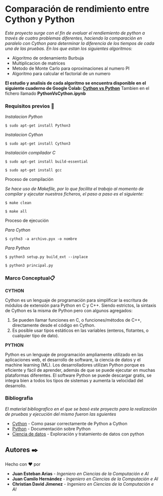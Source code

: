  # Comparación de rendimiento entre Cython y Python

_Este proyecto surge con el fin de evaluar el rendiemiento de python a través de cuatro problemas diferentes, haciendo la comparación en paralelo con Cython para determinar la diferencia de los tiempos de cada una de las pruebas. En los que estan los siguientes algoritmos:_

* Algoritmo de ordenamiento Burbuja
* Multiplicacion de matrices
* Metodo de Monte Carlo para oproximaciones al numero PI
* Algoritmo para calcular el factorial de un numero

**El estudio y analisis de cada algoritmo se encuentra disponible en el siguiente cuaderno de Google Colab: [Cython vs Python](https://colab.research.google.com/drive/1isSH0DHz-3BLqqUs3lsO1P5yN0wacyXu?usp=sharing)**
Tambien en el fichero llamado **PythonVsCython.ipynb**

### Requisitos previos 🔧

_Instalacion Python_

    $ sudo apt-get install Python3

_Instalacion Cython_

    $ sudo apt-get install Cython3
  
_Instalación compilador C_

    $ sudo apt-get install build-essential
  
    $ sudo apt-get install gcc

Proceso de compilación

_Se hace uso de Makefile, por lo que facilita el trabajo al momento de compilar y ejecutar nuestros ficheros, el paso a paso es el siguiente:_
    
    $ make clean
    
    $ make all 

Proceso de ejecución

_Para Cython_

    $ cytho3 -a archivo.pyx -o nombre

_Para Python_

    $ python3 setup.py build_ext --inplace
  
    $ python3 principal.py 
  
 
### Marco Conceptual📋

**CYTHON**

Cython es un lenguaje de programación para simplificar la escritura de módulos de extensión para 
Python en C y C++. Siendo estrictos, la sintaxis de Cython es la misma de Python pero con algunos agregados:

1. Se pueden llamar funciones en C, o funciones/métodos de C++, directamente desde el código en Cython.
2. Es posible usar tipos estáticos en las variables (enteros, flotantes, o cualquier tipo de dato).

**PYTHON**

Python es un lenguaje de programación ampliamente utilizado en las aplicaciones web, el desarrollo de software,
la ciencia de datos y el machine learning (ML). Los desarrolladores utilizan Python porque es eficiente 
y fácil de aprender, además de que se puede ejecutar en muchas plataformas diferentes. 
El software Python se puede descargar gratis, se integra bien a todos los tipos de sistemas y aumenta la velocidad 
del desarrollo.


### Bibliografia

_El material bibliografico en el que se basó este proyecto para la realización de pruebas y ejecución del mismo fueron las sguientes_

* [Cython](http://www.dropwizard.io/1.0.2/docs/) - Como pasar correctamente de Python a Cython
* [Python](https://docs.python.org/3/) - Documentación sobre Python
* [Ciencia de datos](https://learn.microsoft.com/es-es/training/modules/explore-analyze-data-with-python/) - Exploración y tratamiento de datos con python

## Autores ✒️

Hecho con ❤️ por
* **Juan Esteban Arias** - *Ingeniero en Ciencias de la Computación e AI* 
* **Juan Camilo Hernández** - *Ingeniero en Ciencias de la Computación e AI*
* **Christian David Jimenez** - *Ingeniero en Ciencias de la Computación e AI* 

